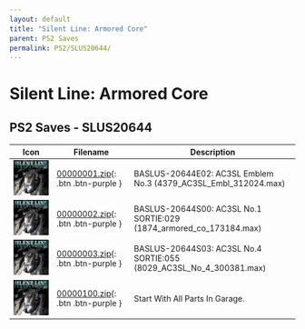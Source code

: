 ```yaml
---
layout: default
title: "Silent Line: Armored Core"
parent: PS2 Saves
permalink: PS2/SLUS20644/
---
```

# Silent Line: Armored Core

## PS2 Saves - SLUS20644

| Icon | Filename | Description |
|------|----------|-------------|
| ![Silent Line: Armored Core](icon0.png) | [00000001.zip](00000001.zip){: .btn .btn-purple } | BASLUS-20644E02: AC3SL Emblem No.3 (4379_AC3SL_Embl_312024.max) |
| ![Silent Line: Armored Core](icon0.png) | [00000002.zip](00000002.zip){: .btn .btn-purple } | BASLUS-20644S00: AC3SL No.1 SORTIE:029 (1874_armored_co_173184.max) |
| ![Silent Line: Armored Core](icon0.png) | [00000003.zip](00000003.zip){: .btn .btn-purple } | BASLUS-20644S03: AC3SL No.4 SORTIE:055 (8029_AC3SL_No_4_300381.max) |
| ![Silent Line: Armored Core](icon0.png) | [00000100.zip](00000100.zip){: .btn .btn-purple } | Start With All Parts In Garage. |
